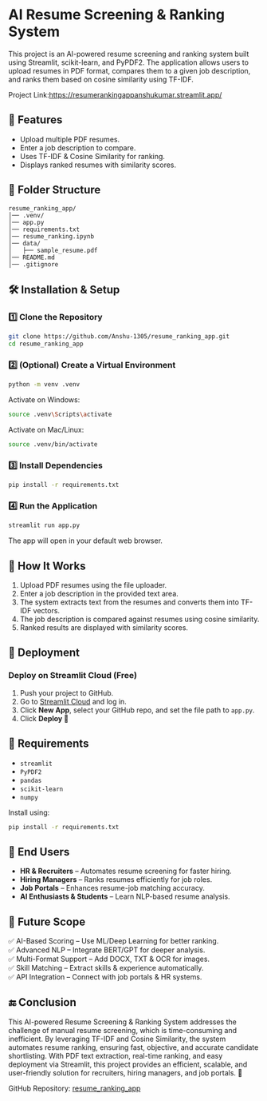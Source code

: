 
# AI Resume Screening & Ranking System

This project is an AI-powered resume screening and ranking system built using Streamlit, scikit-learn, and PyPDF2. The application allows users to upload resumes in PDF format, compares them to a given job description, and ranks them based on cosine similarity using TF-IDF.

Project Link:https://resumerankingappanshukumar.streamlit.app/

## 🚀 Features

- Upload multiple PDF resumes.
- Enter a job description to compare.
- Uses TF-IDF & Cosine Similarity for ranking.
- Displays ranked resumes with similarity scores.

## 📂 Folder Structure

```
resume_ranking_app/
│── .venv/
│── app.py
│── requirements.txt
│── resume_ranking.ipynb
│── data/
│   ├── sample_resume.pdf
│── README.md
│── .gitignore
```

## 🛠️ Installation & Setup

### 1️⃣ Clone the Repository

```sh
git clone https://github.com/Anshu-1305/resume_ranking_app.git
cd resume_ranking_app
```

### 2️⃣ (Optional) Create a Virtual Environment

```sh
python -m venv .venv
```

Activate on Windows:
```sh
source .venv\Scripts\activate
```

Activate on Mac/Linux:
```sh
source .venv/bin/activate
```

### 3️⃣ Install Dependencies

```sh
pip install -r requirements.txt
```

### 4️⃣ Run the Application

```sh
streamlit run app.py
```

The app will open in your default web browser.

## 📌 How It Works

1. Upload PDF resumes using the file uploader.
2. Enter a job description in the provided text area.
3. The system extracts text from the resumes and converts them into TF-IDF vectors.
4. The job description is compared against resumes using cosine similarity.
5. Ranked results are displayed with similarity scores.

## 📡 Deployment

### Deploy on Streamlit Cloud (Free)

1. Push your project to GitHub.
2. Go to [Streamlit Cloud](https://share.streamlit.io/) and log in.
3. Click **New App**, select your GitHub repo, and set the file path to `app.py`.
4. Click **Deploy 🚀**

## 🔧 Requirements

- `streamlit`
- `PyPDF2`
- `pandas`
- `scikit-learn`
- `numpy`

Install using:

```sh
pip install -r requirements.txt
```

## 🎯 End Users

- **HR & Recruiters** – Automates resume screening for faster hiring.
- **Hiring Managers** – Ranks resumes efficiently for job roles.
- **Job Portals** – Enhances resume-job matching accuracy.
- **AI Enthusiasts & Students** – Learn NLP-based resume analysis.

## 🔮 Future Scope

✅ AI-Based Scoring – Use ML/Deep Learning for better ranking.  
✅ Advanced NLP – Integrate BERT/GPT for deeper analysis.  
✅ Multi-Format Support – Add DOCX, TXT & OCR for images.  
✅ Skill Matching – Extract skills & experience automatically.  
✅ API Integration – Connect with job portals & HR systems.  

## 🔚 Conclusion

This AI-powered Resume Screening & Ranking System addresses the challenge of manual resume screening, which is time-consuming and inefficient. By leveraging TF-IDF and Cosine Similarity, the system automates resume ranking, ensuring fast, objective, and accurate candidate shortlisting. With PDF text extraction, real-time ranking, and easy deployment via Streamlit, this project provides an efficient, scalable, and user-friendly solution for recruiters, hiring managers, and job portals. 🚀

GitHub Repository: [resume_ranking_app](https://github.com/Anshu-1305/resume_ranking_app)
